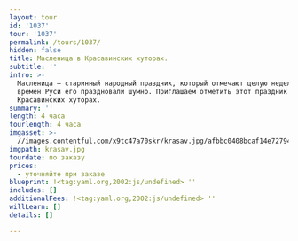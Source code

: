 ```yaml
---
layout: tour
id: '1037'
tour: '1037'
permalink: /tours/1037/
hidden: false
title: Масленица в Красавинских хуторах.
subtitle: ''
intro: >-
  Масленица — старинный народный праздник, который отмечают целую неделю. Еще со
  времен Руси его праздновали шумно. Приглашаем отметить этот праздник в
  Красавинских хуторах.
summary: ''
length: 4 часа
tourlength: 4 часа
imgasset: >-
  //images.contentful.com/x9tc47a70skr/krasav.jpg/afbbc0408bcaf14e7279440ef6ad5622/krasav.jpg
imgpath: krasav.jpg
tourdate: по заказу
prices:
  - уточняйте при заказе
blueprint: !<tag:yaml.org,2002:js/undefined> ''
includes: []
additionalFees: !<tag:yaml.org,2002:js/undefined> ''
willLearn: []
details: []

---
```

